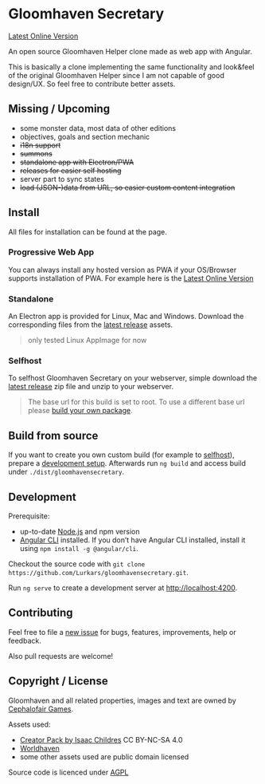 # Gloomhaven Secretary

[Latest Online Version](https://lurkars.github.io/gloomhavensecretary/)

An open source Gloomhaven Helper clone made as web app with Angular.

This is basically a clone implementing the same functionality and look&feel of the original Gloomhaven Helper since I am not capable of good design/UX. So feel free to contribute better assets.

## Missing / Upcoming

- some monster data, most data of other editions
- objectives, goals and section mechanic
- ~~i18n support~~
- ~~summons~~
- ~~standalone app with Electron\/PWA~~
- ~~releases for easier self hosting~~
- server part to sync states
- ~~load (JSON-)data from URL, so easier custom content integration~~

## Install

All files for installation can be found at the  page.

### Progressive Web App

You can always install any hosted version as PWA if your OS/Browser supports installation of PWA. For example here is the [Latest Online Version](https://lurkars.github.io/gloomhavensecretary/)


### Standalone

An Electron app is provided for Linux, Mac and Windows. Download the corresponding files from the [latest release](https://github.com/Lurkars/gloomhavensecretary/releases/latest) assets.

> only tested Linux AppImage for now

### Selfhost

To selfhost Gloomhaven Secretary on your webserver, simple download the [latest release](https://github.com/Lurkars/gloomhavensecretary/releases/latest) zip file and unzip to your webserver. 

> The base url for this build is set to root. To use a different base url please [build your own package](#build-from-source).


## Build from source

If you want to create you own custom build (for example to [selfhost](#selfhost)), prepare a [development setup](#development). Afterwards run `ng build` and access build under `./dist/gloomhavensecretary`.

## Development

Prerequisite:

- up-to-date [Node.js](https://nodejs.org) and npm version
- [Angular CLI](https://github.com/angular/angular-cli) installed. If you don’t have Angular CLI installed, install it using `npm install -g @angular/cli`.

Checkout the source code with `git clone https://github.com/Lurkars/gloomhavensecretary.git`.

Run `ng serve` to create a development server at [http://localhost:4200](http://localhost:4200).

## Contributing

Feel free to file a [new issue](https://github.com/Lurkars/gloomhavensecretary/issues/new/choose) for bugs, features, improvements, help or feedback.

Also pull requests are welcome!

## Copyright / License

Gloomhaven and all related properties, images and text are owned by [Cephalofair Games](https://cephalofair.com).

Assets used:
- [Creator Pack by Isaac Childres](https://boardgamegeek.com/thread/1733586/files-creation) CC BY-NC-SA 4.0
- [Worldhaven](https://github.com/any2cards/worldhaven)
- some other assets used are public domain licensed

Source code is licenced under [AGPL](/LICENSE)

